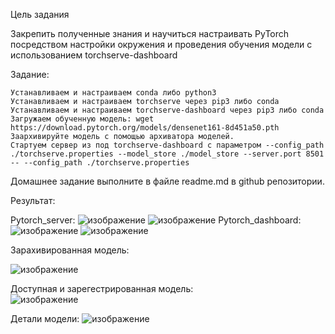 Цель задания

Закрепить полученные знания и научиться настраивать PyTorch посредством настройки окружения и проведения обучения модели c использованием torchserve-dashboard

Задание:

    Устанавливаем и настраиваем conda либо python3
    Устанавливаем и настраиваем torchserve через pip3 либо conda
    Устанавливаем и настраиваем torchserve-dashboard через pip3 либо conda
    Загружаем обученную модель: wget https://download.pytorch.org/models/densenet161-8d451a50.pth
    Заархивируйте модель с помощью архиватора моделей.
    Стартуем сервер из под torchserve-dashboard с параметром --config_path ./torchserve.properties --model_store ./model_store --server.port 8501 -- --config_path ./torchserve.properties

Домашнее задание выполните в файле readme.md в github репозитории.

Результат:
    
   Pytorch_server:
![изображение](https://user-images.githubusercontent.com/67161186/148525363-a239a8d3-96f6-451c-b572-8f776120b03c.png)
![изображение](https://user-images.githubusercontent.com/67161186/148525552-c6890520-b64b-46c0-b468-8e4297a03dd6.png)
   Pytorch_dashboard:
![изображение](https://user-images.githubusercontent.com/67161186/148525457-46a7e38d-e889-4023-b4bb-92084dd6103d.png)
![изображение](https://user-images.githubusercontent.com/67161186/148526293-dfe2591f-8dc8-4e3b-97ef-51cd13ace587.png)

   Зарахивированная модель:
    
![изображение](https://user-images.githubusercontent.com/67161186/148525884-8fe607c7-7693-4c32-8aea-66596c861204.png)
    
   Доступная и зарегестрированная модель:    
![изображение](https://user-images.githubusercontent.com/67161186/148526019-8dd96f11-1972-4a40-889f-d799ea648764.png)
    
   Детали модели:
![изображение](https://user-images.githubusercontent.com/67161186/148526076-52e08d57-e55f-46cd-89e7-a419cf649e1a.png)
